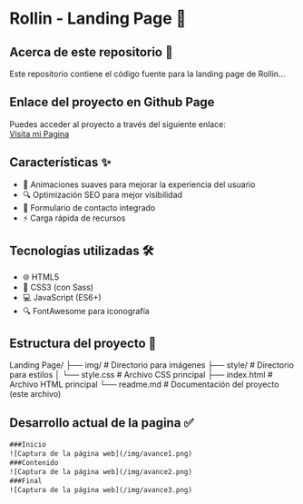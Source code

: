 # Rollin - Landing Page 🚀

## Acerca de este repositorio 📘

Este repositorio contiene el código fuente para la landing page de Rollin...

## Enlace del proyecto en Github Page
Puedes acceder al proyecto a través del siguiente enlace:  
[Visita mi Pagina](https://angierc25.github.io/Landing_page/)


## Características ✨

- 🎨 Animaciones suaves para mejorar la experiencia del usuario
- 🔍 Optimización SEO para mejor visibilidad
- 📝 Formulario de contacto integrado
- ⚡ Carga rápida de recursos

## Tecnologías utilizadas 🛠️

- 🌐 HTML5
- 🎨 CSS3 (con Sass)
- 💻 JavaScript (ES6+)
- 🔍 FontAwesome para iconografía

## Estructura del proyecto 📂

Landing Page/
├── img/ # Directorio para imágenes
├── style/ # Directorio para estilos
│ └── style.css # Archivo CSS principal
├── index.html # Archivo HTML principal
└── readme.md # Documentación del proyecto (este archivo)

## Desarrollo actual de la pagina ✅

    ###Inicio
    ![Captura de la página web](/img/avance1.png)
    ###Contenido
    ![Captura de la página web](/img/avance2.png)
    ###Final
    ![Captura de la página web](/img/avance3.png)
